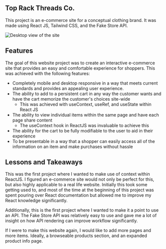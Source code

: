## Top Rack Threads Co. 
This project is an e-commerce site for a conceptual clothing brand. It was made using React JS, Tailwind CSS, and the Fake Store API. 

![Desktop view of the site](https://user-images.githubusercontent.com/115377457/236119134-ba145372-a70f-4da8-9d44-4b11bf165c32.png)

## Features
The goal of this website project was to create an interactive e-commerce site that provides an easy and comfortable experience for shoppers. This was achieved with the following features:

* Completely mobile and desktop responsive in a way that meets current standards and provides an appealing user experience.
* The ability to add to a persistent cart in any way the customer wants and have the cart memorize the customer's choices site-wide
  * This was achieved with useContext, useRef, and useState within React JS
* The ability to view individual items within the same page and have each page share content
  * The useContext hook in ReactJS was invaluable to achieve this
* The ability for the cart to be fully modifiable to the user to aid in their experience
* To be presentable in a way that a shopper can easily access all of the information on an item and make purchases without hassle
  
## Lessons and Takeaways
This was the first project where I wanted to make use of context within ReactJS. I figured an e-commerce site would not only be perfect for this, but also highly applicable to a real life website. Initially this took some getting used to, and most of the time at the beginning of this project was spent pouring over React documentation but allowed me to improve my React knowledge significantly. 

Additionally, this is the first project where I wanted to make it a point to use an API. The Fake Store API was relatively easy to use and gave me a lot of insight on how API rendering can improve workflow significantly. 

If I were to make this website again, I would like to add more pages and more items. Ideally, a browseable products section, and an expanded product info page. 
